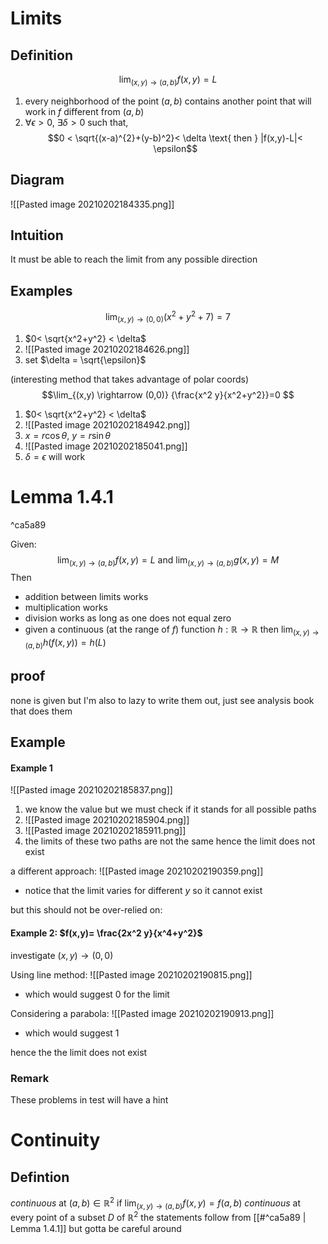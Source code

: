 # Limits
## Definition
$$\lim_{(x,y) \rightarrow (a,b)}{f(x,y)}=L$$
1. every neighborhood of the point $(a,b)$ contains another point that will work in $f$ different from $(a,b)$
2. $\forall \epsilon > 0, \ \exists \delta >0$ such that,
$$0 < \sqrt{(x-a)^{2}+(y-b)^2}< \delta  \text{ then } |f(x,y)-L|< \epsilon$$

## Diagram
![[Pasted image 20210202184335.png]]

## Intuition
It must be able to reach the limit from any possible direction

## Examples
$$ \lim_{(x,y) \rightarrow (0,0)} {(x^2+y^2+7)}=7$$
1. $0< \sqrt{x^2+y^2} < \delta$
2. ![[Pasted image 20210202184626.png]]
3. set $\delta = \sqrt{\epsilon}$

(interesting method that takes advantage of polar coords)
$$\lim_{(x,y) \rightarrow (0,0)} {\frac{x^2 y}{x^2+y^2}}=0 $$
1. $0< \sqrt{x^2+y^2} < \delta$
2. ![[Pasted image 20210202184942.png]]
3. $x=r \cos{\theta}, \ y=r \sin{\theta}$
4. ![[Pasted image 20210202185041.png]]
5. $\delta = \epsilon$ will work

# Lemma 1.4.1

^ca5a89

Given:
$$\lim_{(x,y)\rightarrow (a,b)}{f(x,y)}=L \text{ and } \lim_{(x,y) \rightarrow (a,b)}{g(x,y)}=M $$
Then
- addition between limits works
- multiplication works
- division works as long as one does not equal zero
- given a continuous (at the range of $f$) function $h: \mathbb{R} \rightarrow \mathbb{R}$ then $\lim_{(x,y)\rightarrow (a,b)}{h(f(x,y))}=h(L)$

## proof
none is given but I'm also to lazy to write them out, just see analysis book that does them

## Example 
#### Example 1
![[Pasted image 20210202185837.png]]
1. we know the value but we must check if it stands for all possible paths
2. ![[Pasted image 20210202185904.png]]
3. ![[Pasted image 20210202185911.png]]
4. the limits of these two paths are not the same hence the limit does not exist

a different approach:
![[Pasted image 20210202190359.png]]
- notice that the limit varies for different $y$ so it cannot exist

but this should not be over-relied on:
#### Example 2: $f(x,y)= \frac{2x^2 y}{x^4+y^2}$
investigate $(x,y) \rightarrow (0,0)$

Using line method:
![[Pasted image 20210202190815.png]]
- which would  suggest 0 for the limit

Considering a parabola:
![[Pasted image 20210202190913.png]]
- which would suggest 1

hence the the limit does not exist

### Remark
These problems in test will have a hint

# Continuity
## Defintion
*continuous* at $(a,b) \in \mathbb{R}^{2}$ if $\lim_{(x,y) \rightarrow (a,b)}{f(x,y)}=f(a,b)$
*continuous* at every point of a subset $D$ of $\mathbb{R}^{2}$
the statements follow from [[#^ca5a89 | Lemma 1.4.1]] but gotta be careful around 
